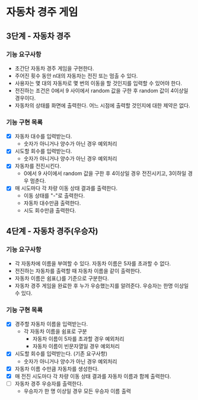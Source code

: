 # 자동차 경주 게임

## 3단계 - 자동차 경주

### 기능 요구사항

- 초간단 자동차 경주 게임을 구현한다.
- 주어진 횟수 동안 n대의 자동차는 전진 또는 멈출 수 있다.
- 사용자는 몇 대의 자동차로 몇 번의 이동을 할 것인지를 입력할 수 있어야 한다.
- 전진하는 조건은 0에서 9 사이에서 random 값을 구한 후 random 값이 4이상일 경우이다.
- 자동차의 상태를 화면에 출력한다. 어느 시점에 출력할 것인지에 대한 제약은 없다.

### 기능 구현 목록

- [X] 자동차 대수를 입력받는다.
  - 숫자가 아니거나 양수가 아닌 경우 예외처리
- [X] 시도할 회수를 입력받는다.
  - 숫자가 아니거나 양수가 아닌 경우 예외처리
- [X] 자동차를 전진시킨다.
  - 0에서 9 사이에서 random 값을 구한 후 4이상일 경우 전진시키고, 3이하일 경우 멈춘다.
- [X] 매 시도마다 각 차량 이동 상태 결과를 출력한다.
  - 이동 상태를 "-"로 출력한다.
  - 자동차 대수만큼 출력한다.
  - 시도 회수만큼 출력한다.

## 4단계 - 자동차 경주(우승자)

### 기능 요구사항

- 각 자동차에 이름을 부여할 수 있다. 자동차 이름은 5자를 초과할 수 없다.
- 전진하는 자동차를 출력할 때 자동차 이름을 같이 출력한다.
- 자동차 이름은 쉼표(,)를 기준으로 구분한다.
- 자동차 경주 게임을 완료한 후 누가 우승했는지를 알려준다. 우승자는 한명 이상일 수 있다.

### 기능 구현 목록

- [X] 경주할 자동차 이름을 입력받는다.
  - 각 자동차 이름을 쉼표로 구분
    - 자동차 이름이 5자를 초과할 경우 예외처리
    - 자동차 이름이 빈문자열일 경우 예외처리
- [X] 시도할 회수를 입력받는다. (기존 요구사항)
  - 숫자가 아니거나 양수가 아닌 경우 예외처리
- [X] 자동차 이름 수만큼 자동차를 생성한다.
- [X] 매 전진 시도마다 각 차량 이동 상태 결과를 자동차 이름과 함께 출력한다.
- [ ] 자동차 경주 우승자를 출력한다.
  - 우승자가 한 명 이상일 경우 모든 우승자 이름 출력
